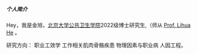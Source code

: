 ##### 个人简介

Hey，我是金旭，[北京大学公共卫生学院](https://sph.pku.edu.cn/index.htm)2022级博士研究生,（师从 [Prof. Lihua He](https://sph.pku.edu.cn/info/1471/3844.htm) 。

研究方向：
职业工效学
工作相关肌肉骨骼疾患
物理因素与职业病
人因工程。
